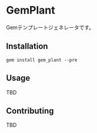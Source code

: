 GemPlant
========

Gemテンプレートジェネレータです。


Installation
--------

    gem install gem_plant --pre


## Usage

TBD

## Contributing

TBD
